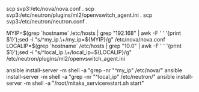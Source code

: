 
scp svp3:/etc/nova/nova.conf .
scp svp3:/etc/neutron/plugins/ml2/openvswitch_agent.ini .
scp svp3:/etc/neutron/neutron.conf .



MYIP=$(grep `hostname` /etc/hosts | grep "192.168" | awk -F  ' ' '{print $1}');sed -i "s/^my_ip.\+/my_ip=${MYIP}/g" /etc/nova/nova.conf
LOCALIP=$(grep `hostname` /etc/hosts | grep "10.0" | awk -F  ' ' '{print $1}');sed -i "s/^local_ip.\+/local_ip=${LOCALIP}/g" /etc/neutron/plugins/ml2/openvswitch_agent.ini


ansible install-server  -m shell -a "grep -nr "^my_ip" /etc/nova/"
ansible install-server  -m shell -a "grep -nr "^local_ip" /etc/neutron/"
ansible install-server  -m shell -a "/root/mitaka_servicerestart.sh start"

